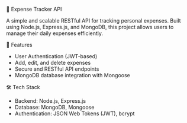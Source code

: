 💸 Expense Tracker API

A simple and scalable RESTful API for tracking personal expenses. Built using Node.js, Express.js, and MongoDB, this project allows users to manage their daily expenses efficiently.

🚀 Features
- User Authentication (JWT-based)
- Add, edit, and delete expenses 
- Secure and RESTful API endpoints
- MongoDB database integration with Mongoose

🛠 Tech Stack
- Backend: Node.js, Express.js
- Database: MongoDB, Mongoose
- Authentication: JSON Web Tokens (JWT), bcrypt

